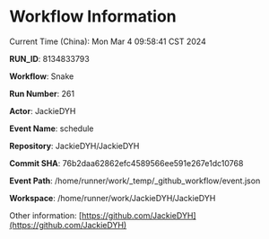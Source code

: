 # Workflow Information

Current Time (China): Mon Mar  4 09:58:41 CST 2024  

**RUN_ID**: 8134833793  

**Workflow**: Snake  

**Run Number**: 261  

**Actor**: JackieDYH  

**Event Name**: schedule  

**Repository**: JackieDYH/JackieDYH  

**Commit SHA**: 76b2daa62862efc4589566ee591e267e1dc10768  

**Event Path**: /home/runner/work/_temp/_github_workflow/event.json  

**Workspace**: /home/runner/work/JackieDYH/JackieDYH  

Other information: [https://github.com/JackieDYH](https://github.com/JackieDYH)
